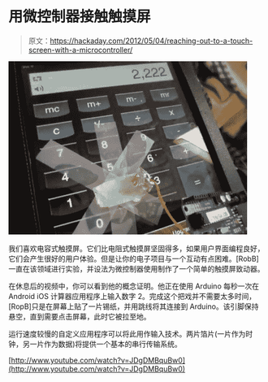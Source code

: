 # 用微控制器接触触摸屏

> 原文：<https://hackaday.com/2012/05/04/reaching-out-to-a-touch-screen-with-a-microcontroller/>

![](img/be634931453c0f5c9542d8e92ec9cf26.png "foil-touchscreen-actuator")

我们喜欢电容式触摸屏。它们比电阻式触摸屏坚固得多，如果用户界面编程良好，它们会产生很好的用户体验。但是让你的电子项目与一个互动有点困难。[RobB]一直在该领域进行实验，并设法为微控制器使用制作了一个简单的触摸屏致动器。

在休息后的视频中，你可以看到他的概念证明。他正在使用 Arduino 每秒一次在 Android iOS 计算器应用程序上输入数字 2。完成这个把戏并不需要太多时间，[RopB]只是在屏幕上贴了一片锡纸，并用跳线将其连接到 Arduino。该引脚保持悬空，直到需要点击屏幕，此时它被拉至地。

运行速度较慢的自定义应用程序可以将此用作输入技术。两片箔片(一片作为时钟，另一片作为数据)将提供一个基本的串行传输系统。

[http://www.youtube.com/watch?v=JDgDMBquBw0](http://www.youtube.com/watch?v=JDgDMBquBw0)